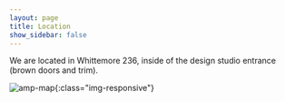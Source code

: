 ```yaml
---
layout: page
title: Location
show_sidebar: false
---
```


We are located in Whittemore 236, inside of the design studio entrance (brown doors and trim).

![amp-map](/web/img/amp_map.jpg){:class="img-responsive"}
